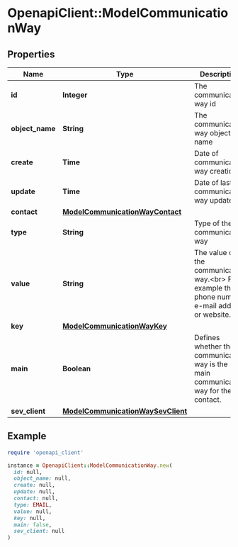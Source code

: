 # OpenapiClient::ModelCommunicationWay

## Properties

| Name | Type | Description | Notes |
| ---- | ---- | ----------- | ----- |
| **id** | **Integer** | The communication way id | [optional][readonly] |
| **object_name** | **String** | The communication way object name | [optional][readonly] |
| **create** | **Time** | Date of communication way creation | [optional][readonly] |
| **update** | **Time** | Date of last communication way update | [optional][readonly] |
| **contact** | [**ModelCommunicationWayContact**](ModelCommunicationWayContact.md) |  | [optional] |
| **type** | **String** | Type of the communication way |  |
| **value** | **String** | The value of the communication way.&lt;br&gt;       For example the phone number, e-mail address or website. |  |
| **key** | [**ModelCommunicationWayKey**](ModelCommunicationWayKey.md) |  |  |
| **main** | **Boolean** | Defines whether the communication way is the main communication way for the contact. | [optional] |
| **sev_client** | [**ModelCommunicationWaySevClient**](ModelCommunicationWaySevClient.md) |  | [optional] |

## Example

```ruby
require 'openapi_client'

instance = OpenapiClient::ModelCommunicationWay.new(
  id: null,
  object_name: null,
  create: null,
  update: null,
  contact: null,
  type: EMAIL,
  value: null,
  key: null,
  main: false,
  sev_client: null
)
```

